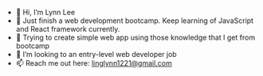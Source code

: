- 👋 Hi, I’m Lynn Lee
- 🌱 Just finish a web development bootcamp. Keep learning of JavaScript and React framework currently.
- 🌱 Trying to create simple web app using those knowledge that I get from bootcamp
- 💞️ I’m looking to an entry-level web developer job
- 📫 Reach me out here: linglynn1221@gmail.com

<!---
LynnLee93/LynnLee93 is a ✨ special ✨ repository because its `README.md` (this file) appears on your GitHub profile.
You can click the Preview link to take a look at your changes.
--->
